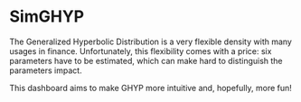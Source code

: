 
<!-- README.md is generated from README.Rmd. Please edit that file -->

# SimGHYP

The Generalized Hyperbolic Distribution is a very flexible density with
many usages in finance. Unfortunately, this flexibility comes with a
price: six parameters have to be estimated, which can make hard to
distinguish the parameters impact.

This dashboard aims to make GHYP more intuitive and, hopefully, more
fun!
